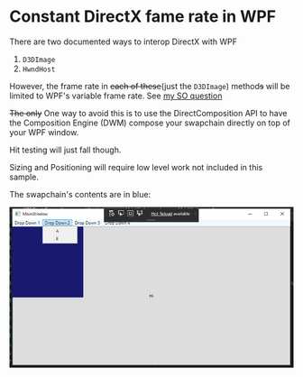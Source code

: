 # Constant DirectX fame rate in WPF

There are two documented ways to interop DirectX with WPF
1. `D3DImage`
2. `HwndHost`

However, the frame rate in ~~each of these~~(just the `D3DImage`) method~~s~~ will be limited to WPF's variable frame rate. See [my SO question](https://stackoverflow.com/questions/63107352/background-color-artifact-in-windows-composition-engine-dwm)

~~The only~~ One way to avoid this is to use the DirectComposition API to have the Composition Engine (DWM) compose your swapchain directly on top of your WPF window.

Hit testing will just fall though.

Sizing and Positioning will require low level work not included in this sample.

The swapchain's contents are in blue:

![](Capture.PNG)
